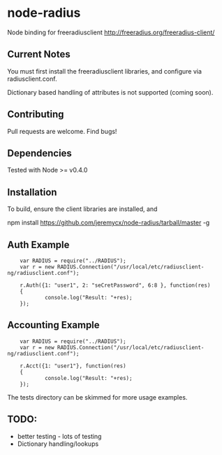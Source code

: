 node-radius
===========

Node binding for freeradiusclient http://freeradius.org/freeradius-client/

Current Notes
-------------
You must first install the freeradiusclient libraries, and configure via radiusclient.conf.

Dictionary based handling of attributes is not supported (coming soon).

Contributing
------------
Pull requests are welcome. Find bugs!

Dependencies
------------

Tested with Node >= v0.4.0

Installation
------------

To build, ensure the client libraries are installed, and

   npm install https://github.com/jeremycx/node-radius/tarball/master -g

Auth Example
------------
        var RADIUS = require("../RADIUS");
        var r = new RADIUS.Connection("/usr/local/etc/radiusclient-ng/radiusclient.conf");
        
        r.Auth({1: "user1", 2: "seCretPassword", 6:8 }, function(res)
        {
                console.log("Result: "+res);
        });

Accounting Example
--------------------
        var RADIUS = require("../RADIUS");
        var r = new RADIUS.Connection("/usr/local/etc/radiusclient-ng/radiusclient.conf");
        
        r.Acct({1: "user1"}, function(res)
        {
                console.log("Result: "+res);
        });


The tests directory can be skimmed for more usage examples.

TODO:
-----
* better testing - lots of testing
* Dictionary handling/lookups
